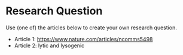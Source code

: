 # Research Question

Use (one of) the articles below to create your own research question.

- Article 1: https://www.nature.com/articles/ncomms5498
- Article 2: lytic and lysogenic
